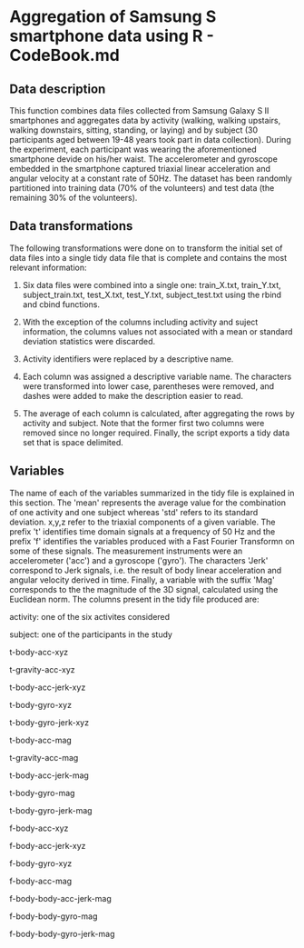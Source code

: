 # Aggregation of Samsung S smartphone data using R - CodeBook.md

## Data description
This function combines data files collected from Samsung Galaxy S II smartphones and aggregates data by activity (walking, walking upstairs, walking downstairs, sitting, standing, or laying) and by subject (30 participants aged between 19-48 years took part in data collection). During the experiment, each participant was wearing the aforementioned smartphone devide on his/her waist. The accelerometer and gyroscope embedded in the smartphone captured triaxial linear acceleration and angular velocity at a constant rate of 50Hz. The dataset has been randomly partitioned into training data (70% of the volunteers) and test data (the remaining 30% of the volunteers).

## Data transformations
The following transformations were done on to transform the initial set of data files into a single tidy data file that is complete and contains the most relevant information:

1. Six data files were combined into a single one: train_X.txt, train_Y.txt, subject_train.txt, test_X.txt, test_Y.txt, subject_test.txt using the rbind and cbind functions.

2. With the exception of the columns including activity and suject information, the columns values not associated with a mean or standard deviation statistics were discarded.

3. Activity identifiers were replaced by a descriptive name.

4. Each column was assigned a descriptive variable name. The characters were transformed into lower case, parentheses were removed, and dashes were added to make the description easier to read.

5. The average of each column is calculated, after aggregating the rows by activity and subject. Note that the former first two columns were removed since no longer required. Finally, the script exports a tidy data set that is space delimited. 

## Variables
The name of each of the variables summarized in the tidy file is explained in this section. The 'mean' represents the average value for the combination of one activity and one subject whereas 'std' refers to its standard deviation. x,y,z refer to the triaxial components of a given variable. The prefix 't' identifies time domain signals at a frequency of 50 Hz and the prefix 'f' identifies the variables produced with a Fast Fourier Transformn on some of these signals. The measurement instruments were an accelerometer ('acc') and a gyroscope ('gyro'). The characters 'Jerk' correspond to Jerk signals, i.e. the result of body linear acceleration and angular velocity derived in time. Finally, a variable with the suffix 'Mag' corresponds to the the magnitude of the 3D signal, calculated using the Euclidean norm. The columns present in the tidy file produced are:

activity: one of the six activites considered

subject: one of the participants in the study

t-body-acc-xyz

t-gravity-acc-xyz

t-body-acc-jerk-xyz

t-body-gyro-xyz

t-body-gyro-jerk-xyz

t-body-acc-mag

t-gravity-acc-mag

t-body-acc-jerk-mag

t-body-gyro-mag

t-body-gyro-jerk-mag

f-body-acc-xyz

f-body-acc-jerk-xyz

f-body-gyro-xyz

f-body-acc-mag

f-body-body-acc-jerk-mag

f-body-body-gyro-mag

f-body-body-gyro-jerk-mag
